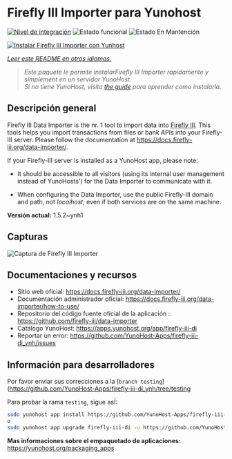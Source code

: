 <!--
Este archivo README esta generado automaticamente<https://github.com/YunoHost/apps/tree/master/tools/readme_generator>
No se debe editar a mano.
-->

# Firefly III Importer para Yunohost

[![Nivel de integración](https://dash.yunohost.org/integration/firefly-iii-di.svg)](https://dash.yunohost.org/appci/app/firefly-iii-di) ![Estado funcional](https://ci-apps.yunohost.org/ci/badges/firefly-iii-di.status.svg) ![Estado En Mantención](https://ci-apps.yunohost.org/ci/badges/firefly-iii-di.maintain.svg)

[![Instalar Firefly III Importer con Yunhost](https://install-app.yunohost.org/install-with-yunohost.svg)](https://install-app.yunohost.org/?app=firefly-iii-di)

*[Leer este README en otros idiomas.](./ALL_README.md)*

> *Este paquete le permite instalarFirefly III Importer rapidamente y simplement en un servidor YunoHost.*  
> *Si no tiene YunoHost, visita [the guide](https://yunohost.org/install) para aprender como instalarla.*

## Descripción general

Firefly III Data Importer is the nr. 1 tool to import data into [Firefly III](https://www.firefly-iii.org/). This tools helps you import transactions from files or bank APIs into your
Firefly-III server. Please follow the documentation at https://docs.firefly-iii.org/data-importer/.

If your Firefly-III server is installed as a YunoHost app, please note:

- It should be accessible to all visitors (using its internal user management instead of YunoHosts') for the Data Importer to communicate with it.

- When configuring the Data Importer, use the public Firefly-III domain and path, not *localhost*, even if both services are on the same machine.


**Versión actual:** 1.5.2~ynh1

## Capturas

![Captura de Firefly III Importer](./doc/screenshots/firefly-iii-di-start-screen.png)

## Documentaciones y recursos

- Sitio web oficial: <https://docs.firefly-iii.org/data-importer/>
- Documentación administrador oficial: <https://docs.firefly-iii.org/data-importer/how-to-use/>
- Repositorio del código fuente oficial de la aplicación : <https://github.com/firefly-iii/data-importer>
- Catálogo YunoHost: <https://apps.yunohost.org/app/firefly-iii-di>
- Reportar un error: <https://github.com/YunoHost-Apps/firefly-iii-di_ynh/issues>

## Información para desarrolladores

Por favor enviar sus correcciones a la [`branch testing`](https://github.com/YunoHost-Apps/firefly-iii-di_ynh/tree/testing

Para probar la rama `testing`, sigue asÍ:

```bash
sudo yunohost app install https://github.com/YunoHost-Apps/firefly-iii-di_ynh/tree/testing --debug
o
sudo yunohost app upgrade firefly-iii-di -u https://github.com/YunoHost-Apps/firefly-iii-di_ynh/tree/testing --debug
```

**Mas informaciones sobre el empaquetado de aplicaciones:** <https://yunohost.org/packaging_apps>
